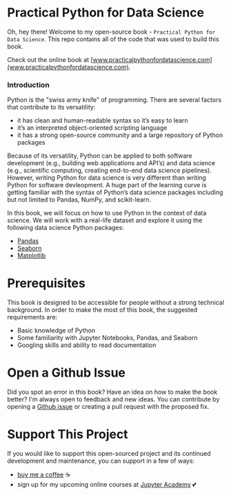 # Practical Python for Data Science

Oh, hey there! Welcome to my open-source book - `Practical Python for Data Science`. This repo contains all of the code that was used to build this book. 

Check out the online book at [www.practicalpythonfordatascience.com](www.practicalpythonfordatascience.com).

### Introduction 

Python is the "swiss army knife" of programming. There are several factors that contribute to its versatility:

- it has clean and human-readable syntax so it’s easy to learn
- it’s an interpreted object-oriented scripting language
- it has a strong open-source community and a large repository of Python packages

Because of its versatility, Python can be applied to both software development (e.g., building web applications and API’s) and data science (e.g., scientific computing, creating end-to-end data science pipelines). However, writing Python for data science is very different than writing Python for software devleopment. A huge part of the learning curve is getting familiar with the syntax of Python’s data science packages including but not limited to Pandas, NumPy, and scikit-learn.

In this book, we will focus on how to use Python in the context of data science. We will work with a real-life dataset and explore it using the following data science Python packages:

- [Pandas](https://pandas.pydata.org/)
- [Seaborn](https://seaborn.pydata.org/)
- [Matplotlib](https://matplotlib.org/)

# Prerequisites 

This book is designed to be accessible for people without a strong technical background. In order to make the most of this book, the suggested requirements are:

- Basic knowledge of Python 
- Some familiarity with Jupyter Notebooks, Pandas, and Seaborn
- Googling skills and ability to read documentation 

# Open a Github Issue

Did you spot an error in this book? Have an idea on how to make the book better? I'm always open to feedback and new ideas. You can contribute by opening a [Github issue](https://github.com/jupyteracademy/practical-python-for-data-science/issues) or creating a pull request with the proposed fix. 

# Support This Project 

If you would like to support this open-sourced project and its continued development and maintenance, you can support in a few of ways:

- [buy me a coffee](https://www.buymeacoffee.com/jupyteracademy) ☕
- sign up for my upcoming online courses at [Jupyter Academy](https://jupyteracademy.com/) 💕



